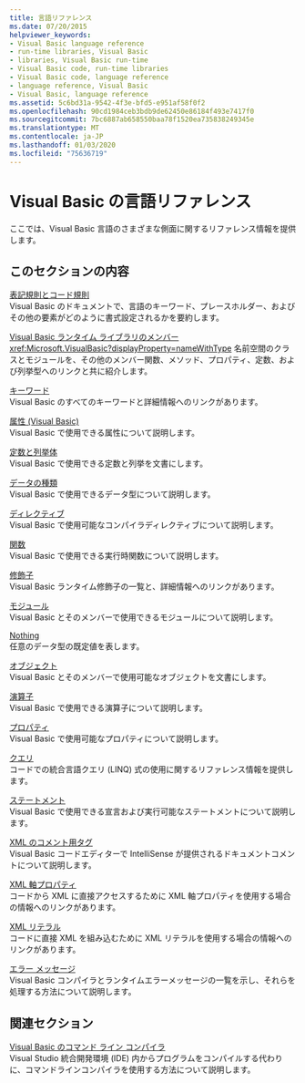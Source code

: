 ```yaml
---
title: 言語リファレンス
ms.date: 07/20/2015
helpviewer_keywords:
- Visual Basic language reference
- run-time libraries, Visual Basic
- libraries, Visual Basic run-time
- Visual Basic code, run-time libraries
- Visual Basic code, language reference
- language reference, Visual Basic
- Visual Basic, language reference
ms.assetid: 5c6bd31a-9542-4f3e-bfd5-e951af58f0f2
ms.openlocfilehash: 90cd1984ceb3bdb9de62450e86184f493e7417f0
ms.sourcegitcommit: 7bc6887ab658550baa78f1520ea735838249345e
ms.translationtype: MT
ms.contentlocale: ja-JP
ms.lasthandoff: 01/03/2020
ms.locfileid: "75636719"
---
```

# <a name="visual-basic-language-reference"></a>Visual Basic の言語リファレンス

ここでは、Visual Basic 言語のさまざまな側面に関するリファレンス情報を提供します。  
  
## <a name="in-this-section"></a>このセクションの内容  

 [表記規則とコード規則](../../visual-basic/language-reference/typographic-and-code-conventions.md)  
 Visual Basic のドキュメントで、言語のキーワード、プレースホルダー、およびその他の要素がどのように書式設定されるかを要約します。  
  
 [Visual Basic ランタイム ライブラリのメンバー](../../visual-basic/language-reference/runtime-library-members.md)  
 <xref:Microsoft.VisualBasic?displayProperty=nameWithType> 名前空間のクラスとモジュールを、その他のメンバー関数、メソッド、プロパティ、定数、および列挙型へのリンクと共に紹介します。  
  
 [キーワード](../../visual-basic/language-reference/keywords/index.md)  
 Visual Basic のすべてのキーワードと詳細情報へのリンクがあります。  
  
 [属性 (Visual Basic)](../../visual-basic/language-reference/attributes.md)  
 Visual Basic で使用できる属性について説明します。  
  
 [定数と列挙体](../../visual-basic/language-reference/constants-and-enumerations.md)  
 Visual Basic で使用できる定数と列挙を文書にします。  
  
 [データの種類](../../visual-basic/language-reference/data-types/index.md)  
 Visual Basic で使用できるデータ型について説明します。  
  
 [ディレクティブ](../../visual-basic/language-reference/directives/index.md)  
 Visual Basic で使用可能なコンパイラディレクティブについて説明します。  
  
 [関数](../../visual-basic/language-reference/functions/index.md)  
 Visual Basic で使用できる実行時関数について説明します。  
  
 [修飾子](../../visual-basic/language-reference/modifiers/index.md)  
 Visual Basic ランタイム修飾子の一覧と、詳細情報へのリンクがあります。  
  
 [モジュール](../../visual-basic/language-reference/modules.md)  
 Visual Basic とそのメンバーで使用できるモジュールについて説明します。  
  
 [Nothing](../../visual-basic/language-reference/nothing.md)  
 任意のデータ型の既定値を表します。  
  
 [オブジェクト](../../visual-basic/language-reference/objects/index.md)  
 Visual Basic とそのメンバーで使用可能なオブジェクトを文書にします。  
  
 [演算子](../../visual-basic/language-reference/operators/index.md)  
 Visual Basic で使用できる演算子について説明します。  
  
 [プロパティ](../../visual-basic/language-reference/properties.md)  
 Visual Basic で使用可能なプロパティについて説明します。  
  
 [クエリ](../../visual-basic/language-reference/queries/index.md)  
 コードでの統合言語クエリ (LINQ) 式の使用に関するリファレンス情報を提供します。  
  
 [ステートメント](../../visual-basic/language-reference/statements/index.md)  
 Visual Basic で使用できる宣言および実行可能なステートメントについて説明します。  
  
 [XML のコメント用タグ](../../visual-basic/language-reference/xmldoc/index.md)  
 Visual Basic コードエディターで IntelliSense が提供されるドキュメントコメントについて説明します。  
  
 [XML 軸プロパティ](../../visual-basic/language-reference/xml-axis/index.md)  
 コードから XML に直接アクセスするために XML 軸プロパティを使用する場合の情報へのリンクがあります。  
  
 [XML リテラル](../../visual-basic/language-reference/xml-literals/index.md)  
 コードに直接 XML を組み込むために XML リテラルを使用する場合の情報へのリンクがあります。  
  
 [エラー メッセージ](../../visual-basic/language-reference/error-messages/index.md)  
 Visual Basic コンパイラとランタイムエラーメッセージの一覧を示し、それらを処理する方法について説明します。  
  
## <a name="related-sections"></a>関連セクション  

 [Visual Basic のコマンド ライン コンパイラ](../../visual-basic/reference/command-line-compiler/index.md)  
 Visual Studio 統合開発環境 (IDE) 内からプログラムをコンパイルする代わりに、コマンドラインコンパイラを使用する方法について説明します。
